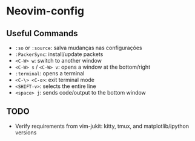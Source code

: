 # Neovim-config

## Useful Commands

- `:so` or `:source`: salva mudanças nas configurações
- `:PackerSync`: install/update packets
- `<C-W> w`: switch to another window
- `<C-W> s` / `<C-W> v`: opens a window at the bottom/right
- `:terminal`: opens a terminal
- `<C-\> <C-o>`: exit terminal mode
- `<SHIFT-v>`: selects the entire line
- `<space> j`: sends code/output to the bottom window

## TODO

- Verify requirements from vim-jukit: kitty, tmux, and matplotlib/ipython versions
